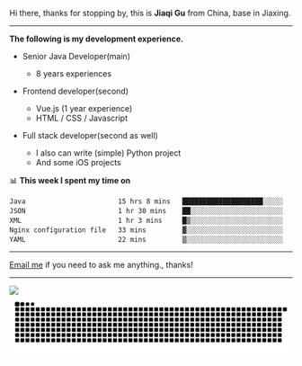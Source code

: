 Hi there, thanks for stopping by, this is **Jiaqi Gu** from China, base in Jiaxing.

---

**The following is my development experience.**

- Senior Java Developer(main)
  - 8 years experiences

- Frontend developer(second)
  - Vue.js (1 year experience)
  - HTML / CSS / Javascript
  
- Full stack developer(second as well)
  - I also can write (simple) Python project
  - And some iOS projects

📊 **This week I spent my time on**
<!--START_SECTION:waka-->

```txt
Java                       15 hrs 8 mins   ████████████████████░░░░░   79.60 %
JSON                       1 hr 30 mins    ██░░░░░░░░░░░░░░░░░░░░░░░   07.89 %
XML                        1 hr 3 mins     █▒░░░░░░░░░░░░░░░░░░░░░░░   05.54 %
Nginx configuration file   33 mins         ▓░░░░░░░░░░░░░░░░░░░░░░░░   02.90 %
YAML                       22 mins         ▒░░░░░░░░░░░░░░░░░░░░░░░░   01.95 %
```

<!--END_SECTION:waka-->

---

[Email me](mailto:htk2klwgr@mozmail.com?subject=Hiring_from_GitHub) if you need to ask me anything., thanks!

---

![]( https://visitor-badge.glitch.me/badge?page_id=githubgujiaqi)
![]( https://github.com/droid-Q/droid-Q/raw/output/github-contribution-grid-snake.svg#gh-dark-mode-only)
